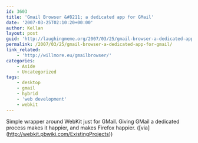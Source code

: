 ```yaml
---
id: 3603
title: 'Gmail Browser &#8211; a dedicated app for GMail'
date: '2007-03-25T02:10:20+00:00'
author: Kellan
layout: post
guid: 'http://laughingmeme.org/2007/03/25/gmail-browser-a-dedicated-app-for-gmail/'
permalink: /2007/03/25/gmail-browser-a-dedicated-app-for-gmail/
link_related:
    - 'http://willmore.eu/gmailbrowser/'
categories:
    - Aside
    - Uncategorized
tags:
    - desktop
    - gmail
    - hybrid
    - 'web development'
    - webkit
---
```


Simple wrapper around WebKit just for GMail. Giving GMail a dedicated process makes it happier, and makes Firefox happier. (\[via\](http://webkit.pbwiki.com/ExistingProjects))